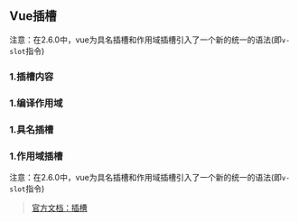 ## Vue插槽
注意：在2.6.0中，vue为具名插槽和作用域插槽引入了一个新的统一的语法(即```v-slot```指令)

### 1.插槽内容

### 1.编译作用域

### 1.具名插槽

### 1.作用域插槽


注意：在2.6.0中，vue为具名插槽和作用域插槽引入了一个新的统一的语法(即```v-slot```指令)
> [官方文档：插槽](https://cn.vuejs.org/v2/guide/components-slots.html)